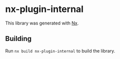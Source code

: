 # nx-plugin-internal

This library was generated with [Nx](https://nx.dev).

## Building

Run `nx build nx-plugin-internal` to build the library.
